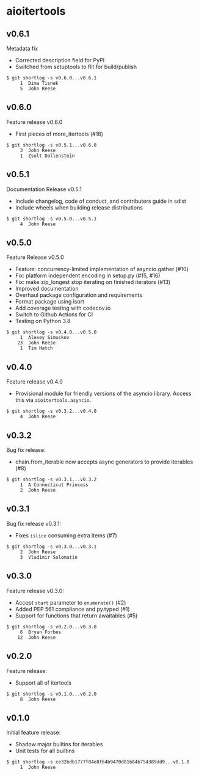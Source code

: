 aioitertools
============

v0.6.1
------

Metadata fix

- Corrected description field for PyPI
- Switched from setuptools to flit for build/publish

```
$ git shortlog -s v0.6.0...v0.6.1
     1	Dima Tisnek
     5	John Reese
```


v0.6.0
------

Feature release v0.6.0

- First pieces of more_itertools (#18)

```
$ git shortlog -s v0.5.1...v0.6.0
     3	John Reese
     1	Zsolt Dollenstein
```


v0.5.1
------

Documentation Release v0.5.1

- Include changelog, code of conduct, and contributers guide in sdist
- Include wheels when building release distributions

```
$ git shortlog -s v0.5.0...v0.5.1
     4	John Reese
```


v0.5.0
------

Feature Release v0.5.0

- Feature: concurrency-limited implementation of asyncio.gather (#10)
- Fix: platform independent encoding in setup.py (#15, #16)
- Fix: make zip_longest stop iterating on finished iterators (#13)
- Improved documentation
- Overhaul package configuration and requirements
- Format package using isort
- Add coverage testing with codecov.io
- Switch to Github Actions for CI
- Testing on Python 3.8

```
$ git shortlog -s v0.4.0...v0.5.0
     1	Alexey Simuskov
    23	John Reese
     1	Tim Hatch
```


v0.4.0
------

Feature release v0.4.0

- Provisional module for friendly versions of the asyncio library.
  Access this via `aioitertools.asyncio`.

```
$ git shortlog -s v0.3.2...v0.4.0
     4	John Reese
```


v0.3.2
------

Bug fix release:

- chain.from_iterable now accepts async generators to provide iterables (#8)

```
$ git shortlog -s v0.3.1...v0.3.2
     1	A Connecticut Princess
     2	John Reese
```


v0.3.1
------

Bug fix release v0.3.1:

- Fixes `islice` consuming extra items (#7)

```
$ git shortlog -s v0.3.0...v0.3.1
     2	John Reese
     3	Vladimir Solomatin
```


v0.3.0
------

Feature release v0.3.0:

- Accept `start` parameter to `enumerate()` (#2)
- Added PEP 561 compliance and py.typed (#1)
- Support for functions that return awaitables (#5)

```
$ git shortlog -s v0.2.0...v0.3.0
     6	Bryan Forbes
    12	John Reese
```


v0.2.0
------

Feature release:

- Support all of itertools

```
$ git shortlog -s v0.1.0...v0.2.0
     8	John Reese
```


v0.1.0
------

Initial feature release:

- Shadow major builtins for iterables
- Unit tests for all builtins

```
$ git shortlog -s ce32bdb1777f84e8f64b9470d81b84b754389dd9...v0.1.0
     1	John Reese
```


